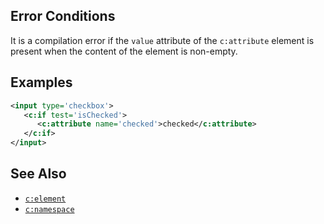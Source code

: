 ## Error Conditions

It is a compilation error if the `value` attribute of the `c:attribute` element is present when the content of the element is non-empty.

## Examples

```xml
<input type='checkbox'>
   <c:if test='isChecked'>
      <c:attribute name='checked'>checked</c:attribute>
   </c:if>
</input>
```

## See Also

- [`c:element`](element.html)
- [`c:namespace`](namespace.html)

